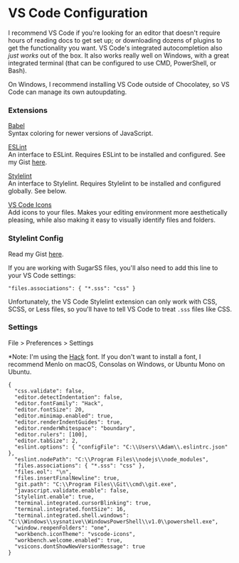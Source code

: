 # VS Code Configuration
I recommend VS Code if you're looking for an editor that doesn't require hours of reading docs to get set up; or downloading dozens of plugins to get the functionality you want. VS Code's integrated autocompletion also *just works* out of the box. It also works really well on Windows, with a great integrated terminal (that can be configured to use CMD, PowerShell, or Bash).  

On Windows, I recommend installing VS Code outside of Chocolatey, so VS Code can manage its own autoupdating.  

### Extensions
[Babel](https://marketplace.visualstudio.com/items?itemName=dzannotti.vscode-babel-coloring)  
Syntax coloring for newer versions of JavaScript.  

[ESLint](https://marketplace.visualstudio.com/items?itemName=dbaeumer.vscode-eslint)  
An interface to ESLint. Requires ESLint to be installed and configured. See my Gist [here](https://gist.github.com/adamelliotfields/a6e351873bc0409e1d25d617cbf17341).  

[Stylelint](https://marketplace.visualstudio.com/items?itemName=shinnn.stylelint)  
An interface to Stylelint. Requires Stylelint to be installed and configured globally. See below.  

[VS Code Icons](https://marketplace.visualstudio.com/items?itemName=robertohuertasm.vscode-icons)  
Add icons to your files. Makes your editing environment more aesthetically pleasing, while also making it easy to visually identify files and folders.  

### Stylelint Config
Read my Gist [here](https://gist.github.com/adamelliotfields/00fe56382f8e161483994e4256da26c4).  

If you are working with SugarSS files, you'll also need to add this line to your VS Code settings:  

```
"files.associations": { "*.sss": "css" }
```

Unfortunately, the VS Code Stylelint extension can only work with CSS, SCSS, or Less files, so you'll have to tell VS Code to treat `.sss` files like CSS.  

### Settings
File > Preferences > Settings  

*Note: I'm using the [Hack](https://github.com/chrissimpkins/Hack) font. If you don't want to install a font, I recommend Menlo on macOS, Consolas on Windows, or Ubuntu Mono on Ubuntu.  

```
{
  "css.validate": false,
  "editor.detectIndentation": false,
  "editor.fontFamily": "Hack",
  "editor.fontSize": 20,
  "editor.minimap.enabled": true,
  "editor.renderIndentGuides": true,
  "editor.renderWhitespace": "boundary",
  "editor.rulers": [100],
  "editor.tabSize": 2,
  "eslint.options": { "configFile": "C:\\Users\\Adam\\.eslintrc.json" },
  "eslint.nodePath": "C:\\Program Files\\nodejs\\node_modules",
  "files.associations": { "*.sss": "css" },
  "files.eol": "\n",
  "files.insertFinalNewline": true,
  "git.path": "C:\\Program Files\\Git\\cmd\\git.exe",
  "javascript.validate.enable": false,
  "stylelint.enable": true,
  "terminal.integrated.cursorBlinking": true,
  "terminal.integrated.fontSize": 16,
  "terminal.integrated.shell.windows": "C:\\Windows\\sysnative\\WindowsPowerShell\\v1.0\\powershell.exe",
  "window.reopenFolders": "one",
  "workbench.iconTheme": "vscode-icons",
  "workbench.welcome.enabled": true,
  "vsicons.dontShowNewVersionMessage": true
}
```  

